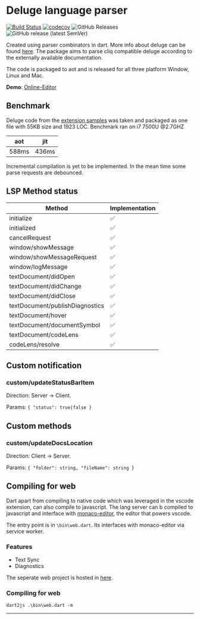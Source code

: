 # Deluge language parser


[![Build Status](https://dev.azure.com/guruzoho/Zoho/_apis/build/status/GuruDhanush.Deluge-Language-Parser?branchName=master)](https://dev.azure.com/guruzoho/Zoho/_build/latest?definitionId=3&branchName=master "Build Status")
[![codecov](https://codecov.io/gh/GuruDhanush/Deluge-Language-Parser/branch/master/graph/badge.svg)](https://codecov.io/gh/GuruDhanush/Deluge-Language-Parser)
![GitHub Releases](https://img.shields.io/github/downloads/GuruDhanush/Deluge-Language-Parser/latest/total)
![GitHub release (latest SemVer)](https://img.shields.io/github/v/release/GuruDhanush/Deluge-Language-Parser)

Created using parser combinators in dart. More info about deluge can be found [here](https://www.zoho.com/creator/newhelp/script/deluge-overview.html "Deluge"). The package aims to parse cliq compatible deluge  according to the externally available documentation. 


The code is packaged to aot and is released for all three platform Window, Linux and Mac. 

**Demo**: [Online-Editor](https://gurudhanush.github.io/Deluge-Editor/)


## Benchmark

Deluge code from the [extension samples](https://www.zoho.com/cliq/help/platform/code-samples.html "Cliq code samples") was taken and packaged as one file with 55KB size and 1923 LOC. Benchmark ran on i7 7500U @2.7GHZ

| aot   | jit |
|------ | ------|
| 588ms | 436ms | 


Incremental compilation is yet to be implemented. In the mean time some parse requests are debounced. 


## LSP Method status

 Method | Implementation
| - | - |
| initialize | ✅ |
| initialized | ✅ |
| cancelRequest | ✅ |
| window/showMessage | ✅ | 
| window/showMessageRequest | ✅ |
| window/logMessage | ✅ | 
| textDocument/didOpen | ✅ | 
| textDocument/didChange | ✅ |
| textDocument/didClose | ✅ |
| textDocument/publishDiagnostics | ✅ | 
| textDocument/hover | ✅ |
| textDocument/documentSymbol | ✅ |
| textDocument/codeLens |✅ |
| codeLens/resolve |✅ | 


## Custom notification

### custom/updateStatusBarItem

Direction: Server -> Client.

Params: `{ "status": true|false }`

## Custom methods

### custom/updateDocsLocation

Direction: Client -> Server.

Params: `{ "folder": string, "fileName": string }`


## Compiling for web

Dart apart from compiling to native code which was leveraged in the vscode extension, can also compile to javascript. The lang server can b compiled to javascript and interface with [monaco-editor](https://github.com/microsoft/monaco-editor "Monaco-editor"), the editor that powers vscode. 

The entry point is in `\bin\web.dart`. Its interfaces with monaco-editor via service worker. 

### Features

- Text Sync
- Diagnostics

The seperate web project is hosted in [here](https://github.com/GuruDhanush/Deluge-Editor "Deluge editor").


### Compiling for web

    dart2js .\bin\web.dart -m


---



